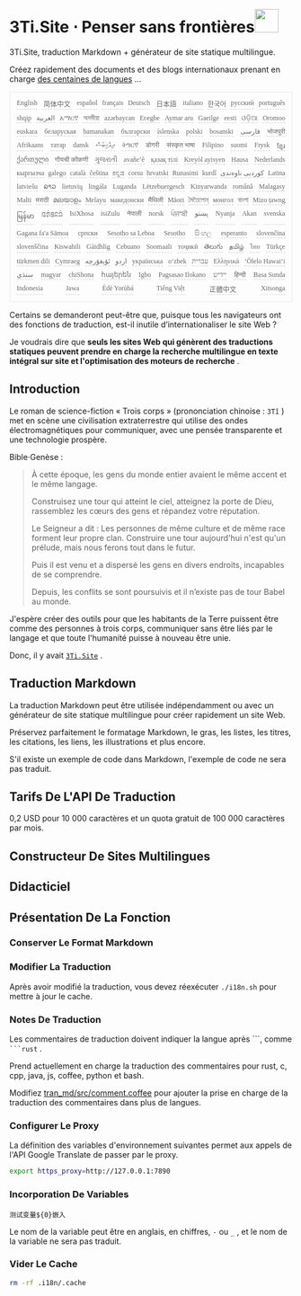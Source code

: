 <h1 style="justify-content:space-between">3Ti.Site ⋅ Penser sans frontières<img src="//i-01.eu.org/3Ti/logo.svg" style="user-select:none;margin-top:-1px;width:42px"></h1>

3Ti.Site, traduction Markdown + générateur de site statique multilingue.

Créez rapidement des documents et des blogs internationaux prenant en charge [des centaines de langues](https://github.com/i18n-site/node/blob/main/lang/src/index.js) ...

<pre class="langli" style="display:flex;flex-wrap:wrap;background:transparent;border:1px solid #eee;font-size:12px;box-shadow:0 0 3px inset #eee;padding:12px 5px 4px 12px;justify-content:space-between;"><style>pre.langli i{font-weight:300;font-family:s;margin-right:7px;margin-bottom:8px;font-style:normal;color:#666;border-bottom:1px dashed #ccc;}</style><i>English</i><i> 简体中文 </i><i>español</i><i>français</i><i>Deutsch</i><i> 日本語 </i><i>italiano</i><i>한국어</i><i>русский</i><i>português</i><i>shqip</i><i>‫العربية‬</i><i>አማርኛ</i><i>অসমীয়া</i><i>azərbaycan</i><i>Eʋegbe</i><i>Aymar aru</i><i>Gaeilge</i><i>eesti</i><i>ଓଡ଼ିଆ</i><i>Oromoo</i><i>euskara</i><i>беларуская</i><i>bamanakan</i><i>български</i><i>íslenska</i><i>polski</i><i>bosanski</i><i>‫فارسی‬</i><i>भोजपुरी</i><i>Afrikaans</i><i>татар</i><i>dansk</i><i>‫ދިވެހިބަސް‬</i><i>ትግርኛ</i><i>डोगरी</i><i>संस्कृत भाषा</i><i>Filipino</i><i>suomi</i><i>Frysk</i><i>ខ្មែរ</i><i>ქართული</i><i>गोंयची कोंकणी</i><i>ગુજરાતી</i><i>avañe’ẽ</i><i>қазақ тілі</i><i>Kreyòl ayisyen</i><i>Hausa</i><i>Nederlands</i><i>кыргызча</i><i>galego</i><i>català</i><i>čeština</i><i>ಕನ್ನಡ</i><i>corsu</i><i>hrvatski</i><i>Runasimi</i><i>kurdî</i><i>‫کوردیی ناوەندی‬</i><i>Latina</i><i>latviešu</i><i>ລາວ</i><i>lietuvių</i><i>lingála</i><i>Luganda</i><i>Lëtzebuergesch</i><i>Kinyarwanda</i><i>română</i><i>Malagasy</i><i>Malti</i><i>मराठी</i><i>മലയാളം</i><i>Melayu</i><i>македонски</i><i>मैथिली</i><i>Māori</i><i>মৈতৈলোন্</i><i>монгол</i><i>বাংলা</i><i>Mizo ṭawng</i><i>မြန်မာ</i><i>𞄀𞄄𞄰𞄩𞄍𞄜𞄰</i><i>IsiXhosa</i><i>isiZulu</i><i>नेपाली</i><i>norsk</i><i>ਪੰਜਾਬੀ</i><i>‫پښتو‬</i><i>Nyanja</i><i>Akan</i><i>svenska</i><i>Gagana fa'a Sāmoa</i><i>српски</i><i>Sesotho sa Leboa</i><i>Sesotho</i><i>සිංහල</i><i>esperanto</i><i>slovenčina</i><i>slovenščina</i><i>Kiswahili</i><i>Gàidhlig</i><i>Cebuano</i><i>Soomaali</i><i>тоҷикӣ</i><i>తెలుగు</i><i>தமிழ்</i><i>ไทย</i><i>Türkçe</i><i>türkmen dili</i><i>Cymraeg</i><i>‫ئۇيغۇرچە‬</i><i>‫اردو‬</i><i>українська</i><i>o‘zbek</i><i>‫עברית‬</i><i>Ελληνικά</i><i>ʻŌlelo Hawaiʻi</i><i>‫سنڌي‬</i><i>magyar</i><i>chiShona</i><i>հայերեն</i><i>Igbo</i><i>Pagsasao Ilokano</i><i>‫ייִדיש‬</i><i>हिन्दी</i><i>Basa Sunda</i><i>Indonesia</i><i>Jawa</i><i>Èdè Yorùbá</i><i>Tiếng Việt</i><i> 正體中文 </i><i>Xitsonga</i></pre>

Certains se demanderont peut-être que, puisque tous les navigateurs ont des fonctions de traduction, est-il inutile d’internationaliser le site Web ?

Je voudrais dire que **seuls les sites Web qui génèrent des traductions statiques peuvent prendre en charge la recherche multilingue en texte intégral sur site et l'optimisation des moteurs de recherche** .

## Introduction

Le roman de science-fiction « Trois corps » (prononciation chinoise : `3Tǐ` ) met en scène une civilisation extraterrestre qui utilise des ondes électromagnétiques pour communiquer, avec une pensée transparente et une technologie prospère.

Bible·Genèse :

> À cette époque, les gens du monde entier avaient le même accent et le même langage.
>
> Construisez une tour qui atteint le ciel, atteignez la porte de Dieu, rassemblez les cœurs des gens et répandez votre réputation.
>
> Le Seigneur a dit : Les personnes de même culture et de même race forment leur propre clan. Construire une tour aujourd'hui n'est qu'un prélude, mais nous ferons tout dans le futur.
>
> Puis il est venu et a dispersé les gens en divers endroits, incapables de se comprendre.
>
> Depuis, les conflits se sont poursuivis et il n’existe pas de tour Babel au monde.

J'espère créer des outils pour que les habitants de la Terre puissent être comme des personnes à trois corps, communiquer sans être liés par le langage et que toute l'humanité puisse à nouveau être unie.

Donc, il y avait [`3Ti.Site`](//3Ti.Site) .

## Traduction Markdown

La traduction Markdown peut être utilisée indépendamment ou avec un générateur de site statique multilingue pour créer rapidement un site Web.

Préservez parfaitement le formatage Markdown, le gras, les listes, les titres, les citations, les liens, les illustrations et plus encore.

S'il existe un exemple de code dans Markdown, l'exemple de code ne sera pas traduit.

## Tarifs De L'API De Traduction

0,2 USD pour 10 000 caractères et un quota gratuit de 100 000 caractères par mois.

## Constructeur De Sites Multilingues

## Didacticiel

## Présentation De La Fonction

### Conserver Le Format Markdown

### Modifier La Traduction

Après avoir modifié la traduction, vous devez réexécuter `./i18n.sh` pour mettre à jour le cache.

### Notes De Traduction

Les commentaires de traduction doivent indiquer la langue après \```, comme ` ```rust` .

Prend actuellement en charge la traduction des commentaires pour rust, c, cpp, java, js, coffee, python et bash.

Modifiez [tran_md/src/comment.coffee](https://github.com/i18n-site/node/blob/main/tran_md/src/comment.coffee) pour ajouter la prise en charge de la traduction des commentaires dans plus de langues.

### Configurer Le Proxy

La définition des variables d'environnement suivantes permet aux appels de l'API Google Translate de passer par le proxy.

```bash
export https_proxy=http://127.0.0.1:7890
```

### Incorporation De Variables

```
测试变量${0}嵌入
```

Le nom de la variable peut être en anglais, en chiffres, `-` ou `_` , et le nom de la variable ne sera pas traduit.

### Vider Le Cache

```bash
rm -rf .i18n/.cache
```
